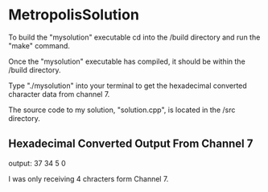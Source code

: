 # MetropolisSolution

To build the "mysolution" executable cd into the 
/build directory and run the "make" command.

Once the "mysolution" executable has compiled, it should be within the  
/build directory. 

Type "./mysolution" into your terminal to
get the hexadecimal converted character data from channel 7.

The source code to my solution, "solution.cpp", is located in the /src directory.

## Hexadecimal Converted Output From Channel 7 ##

output: 37 34 5 0 

I was only receiving 4 chracters form Channel 7.
